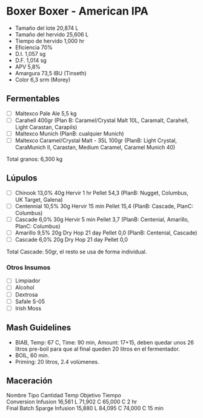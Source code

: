 Boxer Boxer - American IPA
================================================================================


* Tamaño del lote     20,874 L            
* Tamaño del hervido  25,606 L            
* Tiempo de hervido   1,000 hr            
* Eficiencia          70%                 
* D.I.                1,057 sg            
* D.F.                1,014 sg            
* APV                 5,8%                
* Amargura            73,5 IBU (Tinseth)  
* Color               6,3 srm (Morey)     

Fermentables
-----
     
* [ ] Maltexco Pale Ale 5,5 kg   
* [ ] Carahell 400gr (Plan B: Caramel/Crystal Malt 10L, Caramalt, Carahell, Light Carastan, Carapils) 
* [ ] Maltexco Munich (PlanB: cualquier Munich)
* [ ] Maltexco Caramel/Crystal Malt - 35L  100gr (PlanB:  Light Crystal, CaraMunich II, Carastan, Medium Caramel, Caramel Munich 40)

Total granos: 6,300 kg

Lúpulos
-------
   
* [ ] Chinook      13,0%  40g  Hervir   1 hr    Pellet  54,3  (PlanB: Nugget, Columbus, UK Target, Galena)
* [ ] Centennial  10,5%  30g  Hervir   15 min  Pellet  15,4  (PlanB: Cascade, PlanC: Columbus)
* [ ] Cascade     6,0%   30g  Hervir   5 min   Pellet  3,7   (PlanB: Centenial, Amarillo, PlanC: Columbus)
* [ ] Amarillo    9,5%   20g  Dry Hop  21 day  Pellet  0,0   (PlanB: Centenial, Cascade)
* [ ] Cascade     6,0%   20g  Dry Hop  21 day  Pellet  0,0   

Total Cascade: 50gr, el resto se usa de forma individual.

### Otros Insumos
* [ ] Limpiador
* [ ] Alcohol
* [ ] Dextrosa
* [ ] Safale S-05
* [ ] Irish Moss

Mash Guidelines
---

* BIAB, Temp: 67 C, Time: 90 min, Amount: 17+15, deben quedar unos 26 litros pre-boil para que al final queden 20 litros en el fermentador.
* BOIL, 60 min.
* Priming: 20 litros, 2.4 volúmenes.



Maceración
--------
Nombre              Tipo      Cantidad  Temp      Objetivo  Tiempo  
Conversion          Infusion  16,561 L  71,902 C  65,000 C  2 hr    
Final Batch Sparge  Infusion  15,880 L  84,095 C  74,000 C  15 min  
